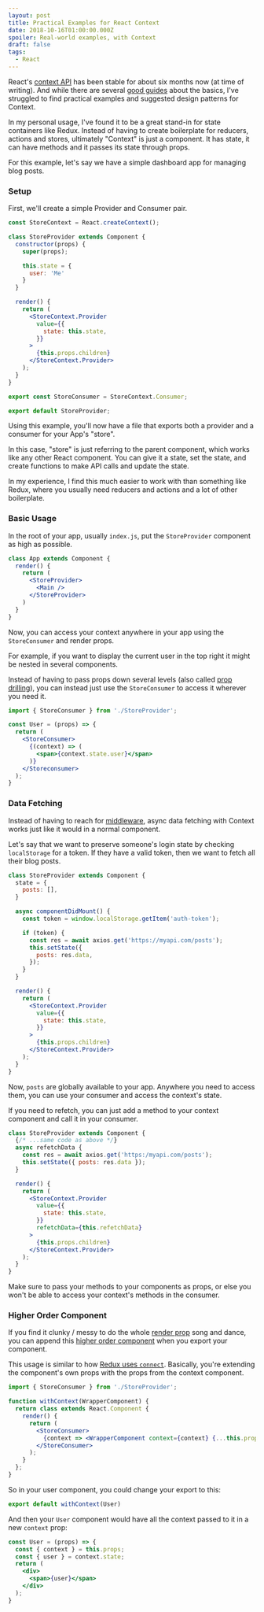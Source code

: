 ```yaml
---
layout: post
title: Practical Examples for React Context
date: 2018-10-16T01:00:00.000Z
spoiler: Real-world examples, with Context
draft: false
tags:
  - React
---
```



React's [context API](https://reactjs.org/docs/context.html) has been stable for about six months now (at time of writing). And while there are several [good guides](https://wesbos.com/react-context/) about the basics, I've struggled to find practical examples and suggested design patterns for Context.

In my personal usage, I've found it to be a great stand-in for state containers like Redux. Instead of having to create boilerplate for reducers, actions and stores, ultimately "Context" is just a component. It has state, it can have methods and it passes its state through props.

For this example, let's say we have a simple dashboard app for managing blog posts.

### Setup

First, we'll create a simple Provider and Consumer pair.

```jsx
const StoreContext = React.createContext();

class StoreProvider extends Component {
  constructor(props) {
    super(props);

    this.state = {
      user: 'Me'
    }
  }

  render() {
    return (
      <StoreContext.Provider
        value={{
          state: this.state,
        }}
      >
        {this.props.children}
      </StoreContext.Provider>
    );
  }
}

export const StoreConsumer = StoreContext.Consumer;

export default StoreProvider;
```

Using this example, you'll now have a file that exports both a provider and a consumer for your App's "store".

In this case, "store" is just referring to the parent component, which works like any other React component. You can give it a state, set the state, and create functions to make API calls and update the state.

In my experience, I find this much easier to work with than something like Redux, where you usually need reducers and actions and a lot of other boilerplate.

### Basic Usage

In the root of your app, usually `index.js`, put the `StoreProvider` component as high as possible.

```jsx
class App extends Component {
  render() {
    return (
      <StoreProvider>
        <Main />
      </StoreProvider>
    )
  }
}
```

Now, you can access your context anywhere in your app using the `StoreConsumer` and render props.

For example, if you want to display the current user in the top right it might be nested in several components.

Instead of having to pass props down several levels (also called [prop drilling](https://blog.kentcdodds.com/prop-drilling-bb62e02cb691?gi=9a8599aea1be)), you can instead just use the `StoreConsumer` to access it wherever you need it.

```jsx
import { StoreConsumer } from './StoreProvider';

const User = (props) => {
  return (
    <StoreConsumer>
      {(context) => (
        <span>{context.state.user}</span>
      )}
    </Storeconsumer>
  );
}
```

### Data Fetching

Instead of having to reach for [middleware](https://github.com/redux-saga/redux-saga), async data fetching with Context works just like it would in a normal component.

Let's say that we want to preserve someone's login state by checking `localStorage` for a token. If they have a valid token, then we want to fetch all their blog posts.

```jsx
class StoreProvider extends Component {
  state = {
    posts: [],
  }

  async componentDidMount() {
    const token = window.localStorage.getItem('auth-token');

    if (token) {
      const res = await axios.get('https://myapi.com/posts');
      this.setState({
        posts: res.data,
      });
    }
  }

  render() {
    return (
      <StoreContext.Provider
        value={{
          state: this.state,
        }}
      >
        {this.props.children}
      </StoreContext.Provider>
    );
  }
}
```

Now, `posts` are globally available to your app. Anywhere you need to access them, you can use your consumer and access the context's state.

If you need to refetch, you can just add a method to your context component and call it in your consumer.

```jsx
class StoreProvider extends Component {
  {/* ...same code as above */}
  async refetchData {
    const res = await axios.get('https:/myapi.com/posts');
    this.setState({ posts: res.data });
  }

  render() {
    return (
      <StoreContext.Provider
        value={{
          state: this.state,
        }}
        refetchData={this.refetchData}
      >
        {this.props.children}
      </StoreContext.Provider>
    );
  }
}
```

Make sure to pass your methods to your components as props, or else you won't be able to access your context's methods in the consumer.

### Higher Order Component

If you find it clunky / messy to do the whole [render prop](https://reactjs.org/docs/render-props.html) song and dance, you can append this [higher order component](https://reactjs.org/docs/higher-order-components.html) when you export your component.

This usage is similar to how [Redux uses `connect`](https://redux.js.org/basics/usagewithreact#implementing-container-components). Basically, you're extending the component's own props with the props from the context component.

```jsx
import { StoreConsumer } from './StoreProvider';

function withContext(WrapperComponent) {
  return class extends React.Component {
    render() {
      return (
        <StoreConsumer>
          {context => <WrapperComponent context={context} {...this.props} />}
        </StoreConsumer>
      );
    }
  };
}
```

So in your user component, you could change your export to this:

```jsx
export default withContext(User)
```

And then your `User` component would have all the context passed to it in a new `context` prop:

```jsx
const User = (props) => {
  const { context } = this.props;
  const { user } = context.state;
  return (
    <div>
      <span>{user}</span>
    </div>
  );
}
```
